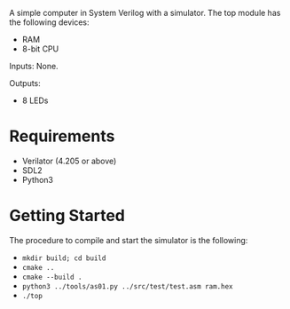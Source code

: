A simple computer in System Verilog with a simulator. The top module has the following devices:
- RAM
- 8-bit CPU

Inputs:
None.

Outputs:
- 8 LEDs

# Requirements

- Verilator (4.205 or above)
- SDL2
- Python3

# Getting Started

The procedure to compile and start the simulator is the following:

- `mkdir build; cd build`
- `cmake ..`
- `cmake --build .`
- `python3 ../tools/as01.py ../src/test/test.asm ram.hex`
- `./top`
